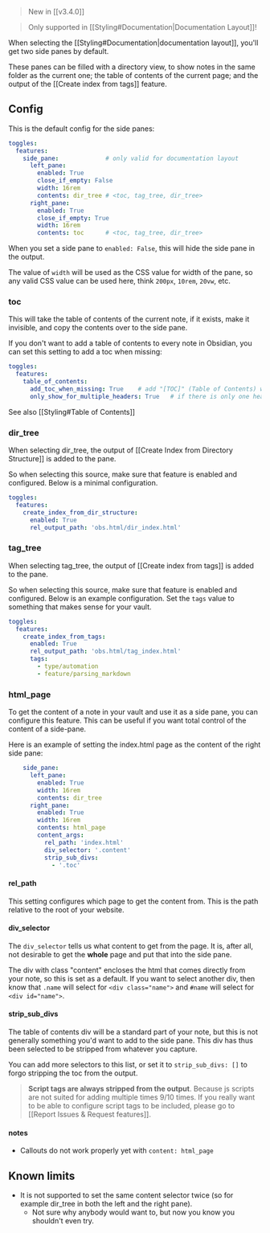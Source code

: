 > New in [[v3.4.0]]

> Only supported in [[Styling#Documentation|Documentation Layout]]!

When selecting the [[Styling#Documentation|documentation layout]], you'll get two side panes by default.

These panes can be filled with a directory view, to show notes in the same folder as the current one; the table of contents of the current page; and the output of the [[Create index from tags]] feature.

## Config
This is the default config for the side panes:

``` yaml
toggles:
  features:
    side_pane:             # only valid for documentation layout
      left_pane:
        enabled: True
        close_if_empty: False
	    width: 16rem
        contents: dir_tree # <toc, tag_tree, dir_tree> 
      right_pane:
        enabled: True
        close_if_empty: True
        width: 16rem
        contents: toc      # <toc, tag_tree, dir_tree> 
```

When you set a side pane to `enabled: False`, this will hide the side pane in the output.

The value of `width` will be used as the CSS value for width of the pane, so any valid CSS value can be used here, think `200px`, `10rem`, `20vw`, etc.

### toc
This will take the table of contents of the current note, if it exists, make it invisible, and copy the contents over to the side pane.

If you don't want to add a table of contents to every note in Obsidian, you can set this setting to add a toc when missing:
``` yaml
toggles:
  features:
    table_of_contents:
      add_toc_when_missing: True    # add "[TOC]" (Table of Contents) when missing
      only_show_for_multiple_headers: True   # if there is only one header, don't show the TOC
```

See also [[Styling#Table of Contents]]


### dir_tree
When selecting dir_tree, the output of [[Create Index from Directory Structure]] is added to the pane.

So when selecting this source, make sure that feature is enabled and configured. Below is a minimal configuration.

``` yaml
toggles:
  features:
    create_index_from_dir_structure:
      enabled: True
      rel_output_path: 'obs.html/dir_index.html'
```

### tag_tree
When selecting tag_tree, the output of [[Create index from tags]] is added to the pane.

So when selecting this source, make sure that feature is enabled and configured. Below is an example configuration. Set the  `tags` value to something that makes sense for your vault.

``` yaml
toggles:
  features:
    create_index_from_tags:
      enabled: True
      rel_output_path: 'obs.html/tag_index.html'
      tags:
        - type/automation
        - feature/parsing_markdown
```

### html_page
To get the content of a note in your vault and use it as a side pane, you can configure this feature.
This can be useful if you want total control of the content of a side-pane.

Here is an example of setting the index.html page as the content of the right side pane:

``` yaml
    side_pane:             
      left_pane:
        enabled: True
        width: 16rem
        contents: dir_tree  
      right_pane:
        enabled: True
        width: 16rem
        contents: html_page      
        content_args:   
          rel_path: 'index.html'
          div_selector: '.content'
          strip_sub_divs:
            - '.toc'
```

#### rel_path
This setting configures which page to get the content from. This is the path relative to the root of your website.

#### div_selector
The `div_selector` tells us what content to get from the page. It is, after all, not desirable to get the **whole** page and put that into the side pane. 

The div with class "content" encloses the html that comes directly from your note, so this is set as a default. If you want to select another div, then know that `.name` will select for `<div class="name">` and `#name` will select for  `<div id="name">`.

#### strip_sub_divs
The table of contents div will be a standard part of your note, but this is not generally something you'd want to add to the side pane. This div has thus been selected to be stripped from whatever you capture.

You can add more selectors to this list, or set it to `strip_sub_divs: []` to forgo stripping the toc from the output.

> **Script tags are always stripped from the output**. Because js scripts are not suited for adding multiple times 9/10 times. If you really want to be able to configure script tags to be included, please go to [[Report Issues & Request features]].

#### notes
- Callouts do not work properly yet with `content: html_page`

## Known limits
- It is not supported to set the same content selector twice (so for example dir_tree in both the left and the right pane).
  - Not sure why anybody would want to, but now you know you shouldn't even try.

